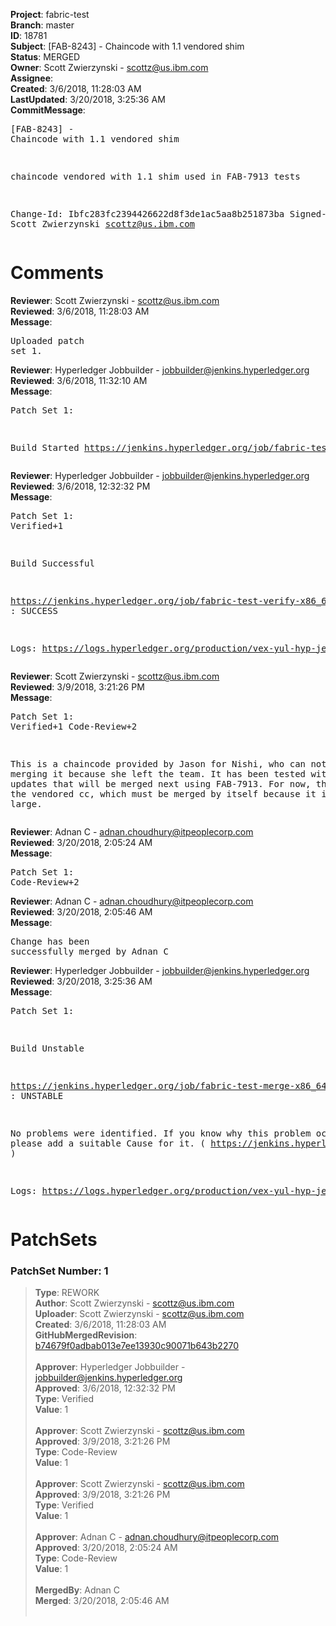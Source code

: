 <strong>Project</strong>: fabric-test<br><strong>Branch</strong>: master<br><strong>ID</strong>: 18781<br><strong>Subject</strong>: [FAB-8243] - Chaincode with 1.1 vendored shim<br><strong>Status</strong>: MERGED<br><strong>Owner</strong>: Scott Zwierzynski - scottz@us.ibm.com<br><strong>Assignee</strong>:<br><strong>Created</strong>: 3/6/2018, 11:28:03 AM<br><strong>LastUpdated</strong>: 3/20/2018, 3:25:36 AM<br><strong>CommitMessage</strong>:<br><pre>[FAB-8243] - Chaincode with 1.1 vendored shim

chaincode vendored with 1.1 shim
used in FAB-7913 tests

Change-Id: Ibfc283fc2394426622d8f3de1ac5aa8b251873ba
Signed-off-by: Scott Zwierzynski <scottz@us.ibm.com>
</pre><h1>Comments</h1><strong>Reviewer</strong>: Scott Zwierzynski - scottz@us.ibm.com<br><strong>Reviewed</strong>: 3/6/2018, 11:28:03 AM<br><strong>Message</strong>: <pre>Uploaded patch set 1.</pre><strong>Reviewer</strong>: Hyperledger Jobbuilder - jobbuilder@jenkins.hyperledger.org<br><strong>Reviewed</strong>: 3/6/2018, 11:32:10 AM<br><strong>Message</strong>: <pre>Patch Set 1:

Build Started https://jenkins.hyperledger.org/job/fabric-test-verify-x86_64/949/</pre><strong>Reviewer</strong>: Hyperledger Jobbuilder - jobbuilder@jenkins.hyperledger.org<br><strong>Reviewed</strong>: 3/6/2018, 12:32:32 PM<br><strong>Message</strong>: <pre>Patch Set 1: Verified+1

Build Successful 

https://jenkins.hyperledger.org/job/fabric-test-verify-x86_64/949/ : SUCCESS

Logs: https://logs.hyperledger.org/production/vex-yul-hyp-jenkins-3/fabric-test-verify-x86_64/949</pre><strong>Reviewer</strong>: Scott Zwierzynski - scottz@us.ibm.com<br><strong>Reviewed</strong>: 3/9/2018, 3:21:26 PM<br><strong>Message</strong>: <pre>Patch Set 1: Verified+1 Code-Review+2

This is a chaincode provided by Jason for Nishi, who can not finish merging it because she left the team. It has been tested with other updates that will be merged next using FAB-7913. For now, this is just the vendored cc, which must be merged by itself because it is so large.</pre><strong>Reviewer</strong>: Adnan C - adnan.choudhury@itpeoplecorp.com<br><strong>Reviewed</strong>: 3/20/2018, 2:05:24 AM<br><strong>Message</strong>: <pre>Patch Set 1: Code-Review+2</pre><strong>Reviewer</strong>: Adnan C - adnan.choudhury@itpeoplecorp.com<br><strong>Reviewed</strong>: 3/20/2018, 2:05:46 AM<br><strong>Message</strong>: <pre>Change has been successfully merged by Adnan C</pre><strong>Reviewer</strong>: Hyperledger Jobbuilder - jobbuilder@jenkins.hyperledger.org<br><strong>Reviewed</strong>: 3/20/2018, 3:25:36 AM<br><strong>Message</strong>: <pre>Patch Set 1:

Build Unstable 

https://jenkins.hyperledger.org/job/fabric-test-merge-x86_64/218/ : UNSTABLE

No problems were identified. If you know why this problem occurred, please add a suitable Cause for it. ( https://jenkins.hyperledger.org/job/fabric-test-merge-x86_64/218/ )

Logs: https://logs.hyperledger.org/production/vex-yul-hyp-jenkins-3/fabric-test-merge-x86_64/218</pre><h1>PatchSets</h1><h3>PatchSet Number: 1</h3><blockquote><strong>Type</strong>: REWORK<br><strong>Author</strong>: Scott Zwierzynski - scottz@us.ibm.com<br><strong>Uploader</strong>: Scott Zwierzynski - scottz@us.ibm.com<br><strong>Created</strong>: 3/6/2018, 11:28:03 AM<br><strong>GitHubMergedRevision</strong>: [b74679f0adbab013e7ee13930c90071b643b2270](https://github.com/hyperledger/fabric-test/commit/b74679f0adbab013e7ee13930c90071b643b2270)<br><br><strong>Approver</strong>: Hyperledger Jobbuilder - jobbuilder@jenkins.hyperledger.org<br><strong>Approved</strong>: 3/6/2018, 12:32:32 PM<br><strong>Type</strong>: Verified<br><strong>Value</strong>: 1<br><br><strong>Approver</strong>: Scott Zwierzynski - scottz@us.ibm.com<br><strong>Approved</strong>: 3/9/2018, 3:21:26 PM<br><strong>Type</strong>: Code-Review<br><strong>Value</strong>: 1<br><br><strong>Approver</strong>: Scott Zwierzynski - scottz@us.ibm.com<br><strong>Approved</strong>: 3/9/2018, 3:21:26 PM<br><strong>Type</strong>: Verified<br><strong>Value</strong>: 1<br><br><strong>Approver</strong>: Adnan C - adnan.choudhury@itpeoplecorp.com<br><strong>Approved</strong>: 3/20/2018, 2:05:24 AM<br><strong>Type</strong>: Code-Review<br><strong>Value</strong>: 1<br><br><strong>MergedBy</strong>: Adnan C<br><strong>Merged</strong>: 3/20/2018, 2:05:46 AM<br><br></blockquote>